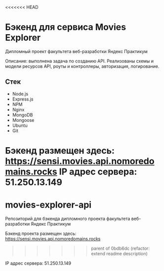 <<<<<<< HEAD
# Бэкенд для сервиса Movies Explorer

Дипломный проект факультета веб-разработки Яндекс Практикум

Описание: выполнена задача по созданию API.  Реализованы схемы и модели ресурсов API, роуты и контроллеры, авторизация, логирование. 

## Стек 
+ Node.js
+ Express.js
+ NPM
+ Nginx
+ MongoDB
+ Mongoose
+ Ubuntu
+ Git

Бэкенд размещен здесь: https://sensi.movies.api.nomoredomains.rocks
IP адрес сервера: 51.250.13.149
=======
# movies-explorer-api
Репозиторий для бэкенда дипломного проекта факультета веб-разработки Яндекс Практикум

Бэкенд проекта размещен здесь: https://sensi.movies.api.nomoredomains.rocks
>>>>>>> parent of 0bdb6dc (refactor: extend readme description)

IP адрес сервера: 51.250.13.149
